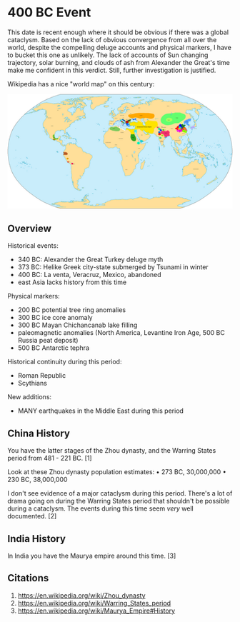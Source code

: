# 400 BC Event

This date is recent enough where it should be obvious if there was a global cataclysm. Based on the lack of obvious convergence from all over the world, despite the compelling deluge accounts and physical markers, I have to bucket this one as unlikely. The lack of accounts of Sun changing trajectory, solar burning, and clouds of ash from Alexander the Great's time make me confident in this verdict. Still, further investigation is justified.

Wikipedia has a nice "world map" on this century:

![](img/World_in_400_BCE.png)

## Overview

Historical events:
- 340 BC: Alexander the Great Turkey deluge myth
- 373 BC: Helike Greek city-state submerged by Tsunami in winter
- 400 BC: La venta, Veracruz, Mexico, abandoned
- east Asia lacks history from this time

Physical markers:
- 200 BC potential tree ring anomalies
- 300 BC ice core anomaly
- 300 BC Mayan Chichancanab lake filling
- paleomagnetic anomalies (North America, Levantine Iron Age, 500 BC Russia peat deposit)
- 500 BC Antarctic tephra

Historical continuity during this period:
- Roman Republic
- Scythians

New additions:
- MANY earthquakes in the Middle East during this period

## China History

You have the latter stages of the Zhou dynasty, and the Warring States period from 481 - 221 BC. [1]

Look at these Zhou dynasty population estimates:
• 273 BC, 30,000,000
• 230 BC, 38,000,000

I don't see evidence of a major cataclysm during this period. There's a lot of drama going on during the Warring States period that shouldn't be possible during a cataclysm. The events during this time seem *very* well documented. [2]

## India History

In India you have the Maurya empire around this time. [3]

## Citations

1. https://en.wikipedia.org/wiki/Zhou_dynasty
2. https://en.wikipedia.org/wiki/Warring_States_period
3. https://en.wikipedia.org/wiki/Maurya_Empire#History